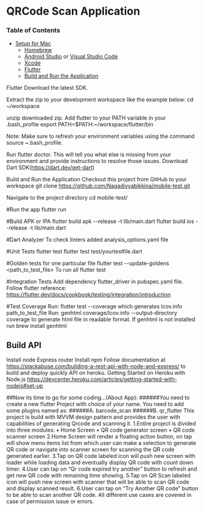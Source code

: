 # QRCode Scan Application

### Table of Contents
  - [Setup for Mac](#setup-for-mac)
    - [Homebrew](#homebrew)
    - [Android Studio](https://developer.android.com/studio) or [Visual Studio Code](https://code.visualstudio.com)
    - [Xcode](#Xcode)
    - [Flutter](https://flutter.dev/docs/get-started/install/macos)
    - [Build and Run the Application](#build-and-run-the-application)

Flutter
   Download the latest SDK.

   Extract the zip to your development workspace like the example below:
   cd ~/workspace

   unzip downloaded zip.
   Add flutter to your PATH variable in your .bash_profile
   export PATH=$PATH:~/workspace/flutter/bin

   Note: Make sure to refresh your environment variables using the command source ~\.bash_profile.

   Run flutter doctor.
   This will tell you what else is missing from your environment and provide instructions to resolve those issues.
   Download Dart SDK(https://dart.dev/get-dart)

Build and Run the Application
   Checkout this project from GitHub to your workspace
   git clone https://github.com/Nagadivyabikkina/mobile-test.git

   Navigate to the project directory
   cd mobile-test/

   #Run the app
   flutter run

   #Build APK or IPA
   flutter build apk --release -t lib/main.dart
   flutter build ios --release -t lib/main.dart

   #Dart Analyzer
   To check linters added analysis_options.yaml file

   #Unit Tests
   flutter test
   flutter test test/yourtestfile.dart

   #Golden tests for one particular file
   flutter test --update-goldens <path_to_test_file>
   To run all
   flutter test

   #Integration Tests
   Add dependency flutter_driver in pubspec.yaml file. Follow flutter reference:
   https://flutter.dev/docs/cookbook/testing/integration/introduction

   #Test Coverage
   Run: flutter test --coverage which generates lcov.info path_to_test_file
   Run: genhtml coverage/lcov.info --output-directory coverage to generate html file in readable format.
   If genhtml is not installed run brew install genhtml

## Build API

  Install node
  Express router
  Install npm
  Follow documentation at https://stackabuse.com/building-a-rest-api-with-node-and-express/ to build and deploy quickly API on heroku.
  Getting Started on Heroku with Node.js
  https://devcenter.heroku.com/articles/getting-started-with-nodejs#set-up

##Now its time to go for some coding...(About App):
  ######You need to create a new flutter Project with choice of your name. You need to add some plugins named as:
  ######A. barcode_scan
  ######B. qr_flutter
  This project is build with MVVM design pattern and provides the user with capabilities of generating Qrcode and scanning it.
  1.Entire project is divided into three modules:
        •	Home Screen
        •	QR code generator screen
        •	QR code scanner screen
  2.Home Screen will render a floating action button, on tap will show menu items list from which user can make a selection to generate QR code or navigate into scanner screen for scanning the QR code generated earlier.
  3.Tap on QR code labeled icon will push new screen with loader while loading data and eventually display QR code with count down timer.
  4.User can tap on “Qr code expired try another” button to refresh and get new QR code with remaining time showing.
  5.Tap on QR Scan labeled icon will push new screen with scanner that will be able to scan QR code and display scanned result.
  6.User can tap on “Try Another QR code” button to be able to scan another QR code. All different use cases are covered in case of permission issue or errors.
